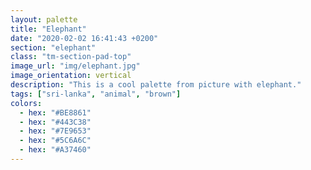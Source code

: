 ```yaml
---
layout: palette
title: "Elephant"
date: "2020-02-02 16:41:43 +0200"
section: "elephant"
class: "tm-section-pad-top"
image_url: "img/elephant.jpg"
image_orientation: vertical
description: "This is a cool palette from picture with elephant."
tags: ["sri-lanka", "animal", "brown"]
colors:
  - hex: "#BE8861"
  - hex: "#443C38"
  - hex: "#7E9653"
  - hex: "#5C6A6C"
  - hex: "#A37460"
---
```

